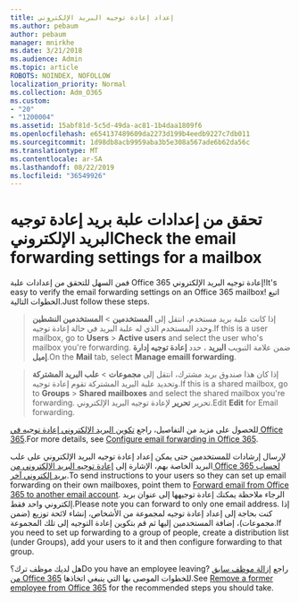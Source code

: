 ```yaml
---
title: إعداد إعادة توجيه البريد الإلكتروني
ms.author: pebaum
author: pebaum
manager: mnirkhe
ms.date: 3/21/2018
ms.audience: Admin
ms.topic: article
ROBOTS: NOINDEX, NOFOLLOW
localization_priority: Normal
ms.collection: Adm_O365
ms.custom:
- "20"
- "1200004"
ms.assetid: 15abf81d-5c5d-49da-ac81-1b4daa1809f6
ms.openlocfilehash: e654137489609da2273d199b4eedb9227c7db011
ms.sourcegitcommit: 1d98db8acb9959aba3b5e308a567ade6b62da56c
ms.translationtype: MT
ms.contentlocale: ar-SA
ms.lasthandoff: 08/22/2019
ms.locfileid: "36549926"
---
```

# <a name="check-the-email-forwarding-settings-for-a-mailbox"></a><span data-ttu-id="5aa20-102">تحقق من إعدادات علبة بريد إعادة توجيه البريد الإلكتروني</span><span class="sxs-lookup"><span data-stu-id="5aa20-102">Check the email forwarding settings for a mailbox</span></span>

<span data-ttu-id="5aa20-103">فمن السهل للتحقق من إعدادات علبة Office 365 إعادة توجيه البريد الإلكتروني!</span><span class="sxs-lookup"><span data-stu-id="5aa20-103">It's easy to verify the email forwarding settings on an Office 365 mailbox!</span></span> <span data-ttu-id="5aa20-104">اتبع الخطوات التالية.</span><span class="sxs-lookup"><span data-stu-id="5aa20-104">Just follow these steps.</span></span>
  
> <span data-ttu-id="5aa20-105">إذا كانت علبة بريد مستخدم، انتقل إلى **المستخدمين** \> **المستخدمين النشطين** وحدد المستخدم الذي له علبة البريد في حالة إعادة توجيه.</span><span class="sxs-lookup"><span data-stu-id="5aa20-105">If this is a user mailbox, go to **Users** \> **Active users** and select the user who's mailbox you're forwarding.</span></span> <span data-ttu-id="5aa20-106">ضمن علامة التبويب **البريد** ، حدد **إعادة توجيه إدارة إميل**.</span><span class="sxs-lookup"><span data-stu-id="5aa20-106">On the **Mail** tab, select **Manage emaill forwarding**.</span></span>
    
> <span data-ttu-id="5aa20-107">إذا كان هذا صندوق بريد مشترك، انتقل إلى **مجموعات** \> **علب البريد المشتركة** وتحديد علبة البريد المشتركة تقوم إعادة توجيه.</span><span class="sxs-lookup"><span data-stu-id="5aa20-107">If this is a shared mailbox, go to **Groups** \> **Shared mailboxes** and select the shared mailbox you're forwarding.</span></span> <span data-ttu-id="5aa20-108">تحرير **تحرير** لإعادة توجيه البريد الإلكتروني.</span><span class="sxs-lookup"><span data-stu-id="5aa20-108">Edit **Edit** for Email forwarding.</span></span>

<span data-ttu-id="5aa20-109">للحصول على مزيد من التفاصيل، راجع [تكوين البريد الإلكتروني إعادة توجيه في Office 365](https://support.office.com/article/Configure-email-forwarding-in-Office-365-ab5eb117-0f22-4fa7-a662-3a6bdb0add74).</span><span class="sxs-lookup"><span data-stu-id="5aa20-109">For more details, see [Configure email forwarding in Office 365](https://support.office.com/article/Configure-email-forwarding-in-Office-365-ab5eb117-0f22-4fa7-a662-3a6bdb0add74).</span></span>
  
<span data-ttu-id="5aa20-110">لإرسال إرشادات للمستخدمين حتى يمكن إعداد إعادة توجيه البريد الإلكتروني على علب البريد الخاصة بهم، الإشارة إلى [إعادة توجيه البريد الإلكتروني من Office 365 لحساب بريد إلكتروني آخر](https://support.office.com/article/Forward-email-from-Office-365-to-another-email-account-1ed4ee1e-74f8-4f53-a174-86b748ff6a0e).</span><span class="sxs-lookup"><span data-stu-id="5aa20-110">To send instructions to your users so they can set up email forwarding on their own mailboxes, point them to [Forward email from Office 365 to another email account](https://support.office.com/article/Forward-email-from-Office-365-to-another-email-account-1ed4ee1e-74f8-4f53-a174-86b748ff6a0e).</span></span> <span data-ttu-id="5aa20-111">الرجاء ملاحظة يمكنك إعادة توجيهها إلى عنوان بريد إلكتروني واحد فقط.</span><span class="sxs-lookup"><span data-stu-id="5aa20-111">Please note you can forward to only one email address.</span></span> <span data-ttu-id="5aa20-112">إذا كنت بحاجة إلى إعداد إعادة توجيه لمجموعة من الأشخاص، إنشاء لائحة توزيع (ضمن مجموعات)، إضافة المستخدمين إليها ثم قم بتكوين إعادة التوجيه إلى تلك المجموعة.</span><span class="sxs-lookup"><span data-stu-id="5aa20-112">If you need to set up forwarding to a group of people, create a distribution list (under Groups), add your users to it and then configure forwarding to that group.</span></span>
  
<span data-ttu-id="5aa20-113">هل لديك موظف ترك؟</span><span class="sxs-lookup"><span data-stu-id="5aa20-113">Do you have an employee leaving?</span></span> <span data-ttu-id="5aa20-114">راجع [إزالة موظف سابق من Office 365](https://support.office.com/article/Remove-a-former-employee-from-Office-365-44d96212-4d90-4027-9aa9-a95eddb367d1.aspx) للخطوات الموصى بها التي ينبغي اتخاذها.</span><span class="sxs-lookup"><span data-stu-id="5aa20-114">See [Remove a former employee from Office 365](https://support.office.com/article/Remove-a-former-employee-from-Office-365-44d96212-4d90-4027-9aa9-a95eddb367d1.aspx) for the recommended steps you should take.</span></span>
  